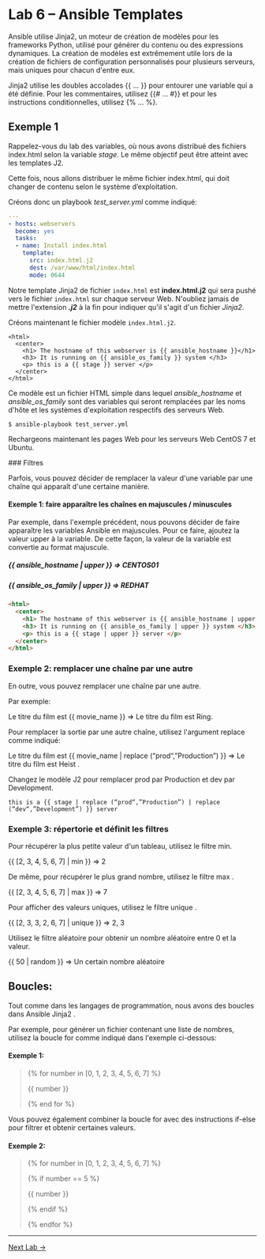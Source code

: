 Lab 6 – Ansible Templates
==
Ansible utilise Jinja2, un moteur de création de modèles pour les
frameworks Python, utilisé pour générer du contenu ou des expressions
dynamiques. La création de modèles est extrêmement utile lors de la
création de fichiers de configuration personnalisés pour plusieurs
serveurs, mais uniques pour chacun d'entre eux.

Jinja2 utilise les doubles accolades {{ ... }} pour entourer une variable
qui a été définie. Pour les commentaires, utilisez {{\# … \#}} et pour les
instructions conditionnelles, utilisez {% … %}.

Exemple 1
---------

Rappelez-vous du lab des variables, où nous avons distribué des fichiers
index.html selon la variable *stage.* Le même objectif peut être atteint
avec les templates J2.

Cette fois, nous allons distribuer le même fichier index.html, qui doit
changer de contenu selon le système d’exploitation.

Créons donc un playbook *test_server.yml* comme indiqué:
```yaml
---
- hosts: webservers
  become: yes
  tasks:
  - name: Install index.html
    template:
      src: index.html.j2
      dest: /var/www/html/index.html
      mode: 0644
```
Notre template Jinja2 de fichier `index.html` est **index.html.j2** qui
sera pushé vers le fichier `index.html` sur chaque serveur Web. N'oubliez
jamais de mettre l'extension ***.j2*** à la fin pour indiquer qu'il s'agit
d'un fichier *Jinja2*.

Créons maintenant le fichier modèle `index.html.j2`.
```Jinja2
<html>
  <center>
    <h1> The hostname of this webserver is {{ ansible_hostname }}</h1>
    <h3> It is running on {{ ansible_os_family }} system </h3>
    <p> this is a {{ stage }} server </p>
  </center>
</html>
```

Ce modèle est un fichier HTML simple dans lequel *ansible_hostname* et
*ansible_os_family* sont des variables qui seront remplacées par les
noms d'hôte et les systèmes d'exploitation respectifs des serveurs Web.
```
$ ansible-playbook test_server.yml
```
Rechargeons maintenant les pages Web pour les serveurs Web CentOS 7 et
Ubuntu.

### Filtres

Parfois, vous pouvez décider de remplacer la valeur d'une variable par
une chaîne qui apparaît d'une certaine manière.

#### Exemple 1: faire apparaître les chaînes en majuscules / minuscules

Par exemple, dans l'exemple précédent, nous pouvons décider de faire
apparaître les variables Ansible en majuscules. Pour ce faire, ajoutez
la valeur upper à la variable. De cette façon, la valeur de la variable
est convertie au format majuscule.

##### {{ ansible_hostname | upper }} => CENTOS01

##### {{ ansible_os_family | upper }} => REDHAT
```html
<html>
  <center>
    <h1> The hostname of this webserver is {{ ansible_hostname | upper }}</h1>
    <h3> It is running on {{ ansible_os_family | upper }} system </h3>
    <p> this is a {{ stage | upper }} server </p>
  </center>
</html>
```

### Exemple 2: remplacer une chaîne par une autre

En outre, vous pouvez remplacer une chaîne par une autre.

Par exemple:

Le titre du film est {{ movie_name }} => Le titre du film est Ring.

Pour remplacer la sortie par une autre chaîne, utilisez l'argument
replace comme indiqué:

Le titre du film est {{ movie_name | replace (“prod“,”Production”) }} =>
Le titre du film est Heist .

Changez le modèle J2 pour remplacer prod par Production et dev par Development.
```
this is a {{ stage | replace (“prod“,”Production”) | replace (“dev“,”Development”) }} server
```

### Exemple 3: répertorie et définit les filtres

Pour récupérer la plus petite valeur d'un tableau, utilisez le filtre
min.

{{ \[2, 3, 4, 5, 6, 7\] | min }} => 2

De même, pour récupérer le plus grand nombre, utilisez le filtre max .

{{ \[2, 3, 4, 5, 6, 7\] | max }} => 7

Pour afficher des valeurs uniques, utilisez le filtre unique .

{{ \[2, 3, 3, 2, 6, 7\] | unique }} => 2, 3

Utilisez le filtre aléatoire pour obtenir un nombre aléatoire entre 0 et
la valeur.

{{ 50 | random }} => Un certain nombre aléatoire

## Boucles:

Tout comme dans les langages de programmation, nous avons des boucles
dans Ansible Jinja2 .

Par exemple, pour générer un fichier contenant une liste de nombres,
utilisez la boucle for comme indiqué dans l'exemple ci-dessous:

#### Exemple 1:

> {% for number in \[0, 1, 2, 3, 4, 5, 6, 7\] %}
>
> {{ number }}
>
> {% end for %}

Vous pouvez également combiner la boucle for avec des instructions
if-else pour filtrer et obtenir certaines valeurs.

#### Exemple 2:

> {% for number in \[0, 1, 2, 3, 4, 5, 6, 7\] %}
>
> {% if number == 5 %}
>
> {{ number }}
>
> {% endif %}
>
> {% endfor %}


---
[Next Lab ->](./Lab%207%20-%20Ansible%20Roles.md)
